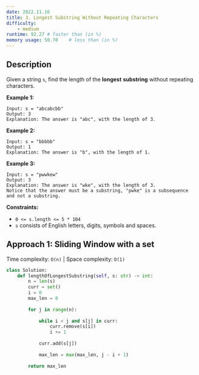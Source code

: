 ```yaml
---
date: 2022.11.16
title: 3. Longest Substring Without Repeating Characters
difficulty:
    - medium
runtime: 92.27 # faster than (in %)
memory usage: 50.70    # less than (in %)
---
```

## Description
Given a string `s`, find the length of the **longest** **substring** without repeating characters.

**Example 1:**

```
Input: s = "abcabcbb"
Output: 3
Explanation: The answer is "abc", with the length of 3.

```

**Example 2:**

```
Input: s = "bbbbb"
Output: 1
Explanation: The answer is "b", with the length of 1.

```

**Example 3:**

```
Input: s = "pwwkew"
Output: 3
Explanation: The answer is "wke", with the length of 3.
Notice that the answer must be a substring, "pwke" is a subsequence and not a substring.

```

**Constraints:**

- `0 <= s.length <= 5 * 104`
- `s` consists of English letters, digits, symbols and spaces.

## Approach 1: Sliding Window with a set
Time complexity: `O(n)`    |    Space complexity: `O(1)`


``` python
class Solution:
    def lengthOfLongestSubstring(self, s: str) -> int:
        n = len(s)
        curr = set()
        i = 0
        max_len = 0
        
        for j in range(n):
            
            while i < j and s[j] in curr:
                curr.remove(s[i])
                i += 1
            
            curr.add(s[j])
            
            max_len = max(max_len, j - i + 1)
        
        return max_len
```